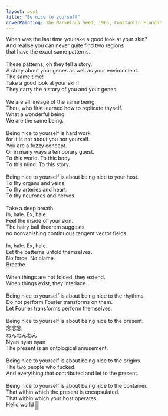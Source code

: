 ```yaml
---
layout: post
title: "Be nice to yourself"
coverPainting: The Marvelous Seed, 1965, Constantin Flondor
---
```



When was the last time you take a good look at your skin?<br/>
And realise you can never quite find two regions<br/>
that have the exact same patterns.<br/>
<br/>
These patterns, oh they tell a story.<br/>
A story about your genes as well as your environment.<br/>
The same time!<br/>
Take a good look at your skin!<br/>
They carry the history of you and your genes.<br/>
<br/>
We are all lineage of the same being.<br/>
Thou, who first learned how to replicate thyself.<br/>
What a wonderful being.<br/>
We are the same being.<br/>
<br/>
Being nice to yourself is hard work<br/>
for it is not about you nor yourself.<br/>
You are a fuzzy concept.<br/>
Or in many ways a temporary guest.<br/>
To this world. To this body.<br/>
To this mind. To this story.<br/>
<br/>
Being nice to yourself is about being nice to your host.<br/>
To thy organs and veins.<br/>
To thy arteries and heart.<br/>
To thy neurones and nerves.<br/>
<br/>
Take a deep breath.<br/>
In, hale. Ex, hale.<br/>
Feel the inside of your skin.<br/>
The hairy ball theorem suggests<br/>
no nonvanishing continuous tangent vector fields.<br/>
<br/>
In, hale. Ex, hale.<br/>
Let the patterns unfold themselves.<br/>
No force. No blame.<br/>
Breathe.<br/>
<br/>
When things are not folded, they extend.<br/>
When things exist, they interlace.<br/>
<br/>
Being nice to yourself is about being nice to the rhythms.<br/>
Do not perform Fourier transforms on them.<br/>
Let Fourier transforms perform themselves.<br/>
<br/>
Being nice to yourself is about being nice to the present.<br/>
念念念<br/>
ねんねんねん<br/>
Nyan nyan nyan<br/>
The present is an ontological amusement.<br/>
<br/>
Being nice to yourself is about being nice to the origins.<br/>
The two people who fucked.<br/>
And everything that contributed and let to the present.<br/>
<br/>
Being nice to yourself is about being nice to the container.<br/>
That within which the present is encapsulated.<br/>
That within which your host operates.<br/>
Hello world<span style="
  margin-left:3px;
  display: inline-block;
  background-color: #aaa;
  vertical-align: top;
  width: 10px;
  height: 24px;
  -webkit-animation: blink 1s step-end infinite;
  animation: blink 1s step-end infinite;"></span><br/>
